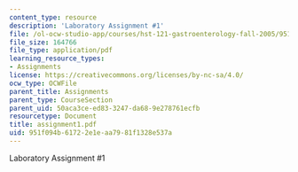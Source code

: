 ```yaml
---
content_type: resource
description: 'Laboratory Assignment #1'
file: /ol-ocw-studio-app/courses/hst-121-gastroenterology-fall-2005/951f094b61722e1eaa7981f1328e537a_assignment1.pdf
file_size: 164766
file_type: application/pdf
learning_resource_types:
- Assignments
license: https://creativecommons.org/licenses/by-nc-sa/4.0/
ocw_type: OCWFile
parent_title: Assignments
parent_type: CourseSection
parent_uid: 50aca3ce-ed83-3247-da68-9e278761ecfb
resourcetype: Document
title: assignment1.pdf
uid: 951f094b-6172-2e1e-aa79-81f1328e537a
---
```

Laboratory Assignment #1